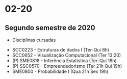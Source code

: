 # 02-20

## Segundo semestre de 2020

 * Disciplinas cursadas
  + SCC0223 - Estruturas de dados I (Ter-Qui 8h)
  + SCC0652 - Visualização Computacional (Ter 13:20)
  + (P) SME0818 - Inferência Estatística (Ter-Qui 18h)
  + (P) SSC0570 - Empreendedorismo (Ter 21h Qui 19h)
  + SME0800 - Probabilidade I (Qua 21h Sex 19h)
  
  
